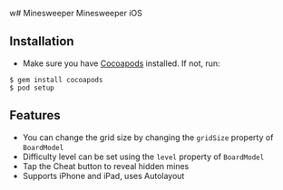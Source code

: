 w# Minesweeper
Minesweeper iOS

## Installation ##
- Make sure you have [Cocoapods](http://cocoapods.org) installed. If not, run:
```shell
$ gem install cocoapods
$ pod setup
```
## Features ##
- You can change the grid size by changing the `gridSize` property of `BoardModel`
- Difficulty level can be set using the `level` property of `BoardModel`
- Tap the Cheat button to reveal hidden mines
- Supports iPhone and iPad, uses Autolayout